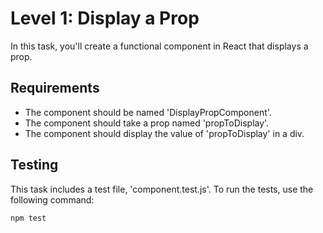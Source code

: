 # Level 1: Display a Prop

In this task, you'll create a functional component in React that displays a prop.

## Requirements

- The component should be named 'DisplayPropComponent'.
- The component should take a prop named 'propToDisplay'.
- The component should display the value of 'propToDisplay' in a div.

## Testing

This task includes a test file, 'component.test.js'. To run the tests, use the following command:

```bash
npm test
```